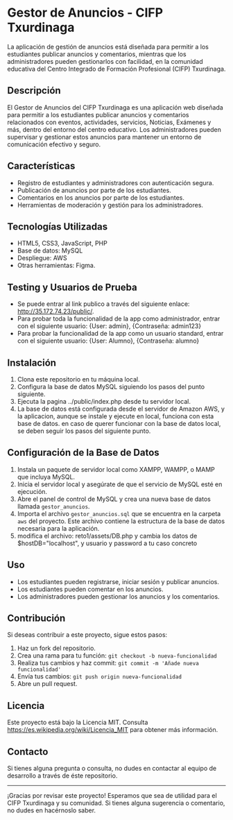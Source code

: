 # Gestor de Anuncios - CIFP Txurdinaga

La aplicación de gestión de anuncios está diseñada para permitir a los estudiantes publicar anuncios y comentarios, mientras que los administradores pueden gestionarlos con facilidad, en la comunidad educativa del Centro Integrado de Formación Profesional (CIFP) Txurdinaga.

## Descripción

El Gestor de Anuncios del CIFP Txurdinaga es una aplicación web diseñada para permitir a los estudiantes publicar anuncios y comentarios relacionados con eventos, actividades, servicios, Noticias, Exámenes y más, dentro del entorno del centro educativo. Los administradores pueden supervisar y gestionar estos anuncios para mantener un entorno de comunicación efectivo y seguro.

## Características

- Registro de estudiantes y administradores con autenticación segura.
- Publicación de anuncios por parte de los estudiantes.
- Comentarios en los anuncios por parte de los estudiantes.
- Herramientas de moderación y gestión para los administradores.

## Tecnologías Utilizadas

- HTML5, CSS3, JavaScript, PHP
- Base de datos: MySQL
- Despliegue: AWS
- Otras herramientas: Figma.
  
## Testing y Usuarios de Prueba

- Se puede entrar al link publico a través del siguiente enlace: http://35.172.74.23/public/.
- Para probar toda la funcionalidad de la app como administrador, entrar con el siguiente usuario: {User: admin}, {Contraseña: admin123}
- Para probar la funcionalidad de la app como un usuario standard, entrar con el siguiente usuario: {User: Alumno}, {Contraseña: alumno}



## Instalación

1. Clona este repositorio en tu máquina local.
2. Configura la base de datos MySQL siguiendo los pasos del punto siguiente.
4. Ejecuta la pagina ../public/index.php desde tu servidor local.
5. La base de datos está configurada desde el servidor de Amazon AWS, y la aplicacion, aunque se instale y ejecute en local, funciona con esta base de datos. en caso de querer funcionar con la base de datos local, se deben seguir los pasos del siguiente punto.

## Configuración de la Base de Datos

1. Instala un paquete de servidor local como XAMPP, WAMPP, o MAMP que incluya MySQL.
2. Inicia el servidor local y asegúrate de que el servicio de MySQL esté en ejecución.
3. Abre el panel de control de MySQL y crea una nueva base de datos llamada `gestor_anuncios`.
4. Importa el archivo `gestor_anuncios.sql` que se encuentra en la carpeta `aws` del proyecto. Este archivo contiene la estructura de la base de datos necesaria para la aplicación.
5. modifica el archivo: reto1/assets/DB.php y cambia los datos de $hostDB="localhost", y usuario y password a tu caso concreto

## Uso

- Los estudiantes pueden registrarse, iniciar sesión y publicar anuncios.
- Los estudiantes pueden comentar en los anuncios.
- Los administradores pueden gestionar los anuncios y los comentarios.

## Contribución

Si deseas contribuir a este proyecto, sigue estos pasos:

1. Haz un fork del repositorio.
2. Crea una rama para tu función: `git checkout -b nueva-funcionalidad`
3. Realiza tus cambios y haz commit: `git commit -m 'Añade nueva funcionalidad'`
4. Envía tus cambios: `git push origin nueva-funcionalidad`
5. Abre un pull request.

## Licencia

Este proyecto está bajo la Licencia MIT. Consulta https://es.wikipedia.org/wiki/Licencia_MIT para obtener más información.

## Contacto

Si tienes alguna pregunta o consulta, no dudes en contactar al equipo de desarrollo a través de éste repositorio.

---

¡Gracias por revisar este proyecto! Esperamos que sea de utilidad para el CIFP Txurdinaga y su comunidad. Si tienes alguna sugerencia o comentario, no dudes en hacérnoslo saber.
